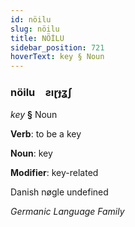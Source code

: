 ```yaml
---
id: nöilu
slug: nöilu
title: NÖİLU
sidebar_position: 721
hoverText: key § Noun
---
```


### nöilu&emsp;<span kind="abugida">ƨıɽɟʓʃ</span>

*key* **§** Noun

**Verb**: to be a key

**Noun**: key

**Modifier**: key-related

Danish nøgle undefined

*Germanic Language Family*